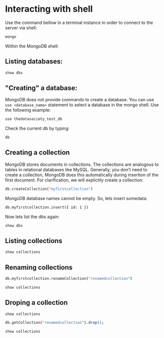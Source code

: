 # Interacting with shell

Use the command bellow in a terminal instance in order to connect to the server via shell:

```bash
mongo

```

Within the MongoDB shell:

## Listing databases:

```bash
show dbs

```

## "Creating" a database:

MongoDB does not provide commands to create a database. You can use `use <database_name>` statement to select a database in the mongo shell. Use the following example:

```bash
use thedatasociety_test_db

```

Check the current db by typing:

```bash
db

```

## Creating a collection

MongoDB stores documents in collections. The collections are analogous to tables in relational databases like MySQL. Generally, you don’t need to create a collection, MongoDB does this automatically during insertion of the first document. For clarification, we will explictily create a collection:

```bash
db.createCollection("myfirstcollection")
```

MongoDB database names cannot be empty. So, lets insert somedata:

```bash
db.myfirstcollection.insert({ id: 1 })
```
Now lets list the dbs again:

```bash
show dbs

```

## Listing collections



```bash
show collections
```



## Renaming collections



```bash
db.myfirstcollection.renameCollection("renamedcollection")
```

```bash
show collections
```



## Droping a collection



```bash
show collections
```

```bash
db.getCollection("renamedcollection").drop();
```

```bash
show collections
```